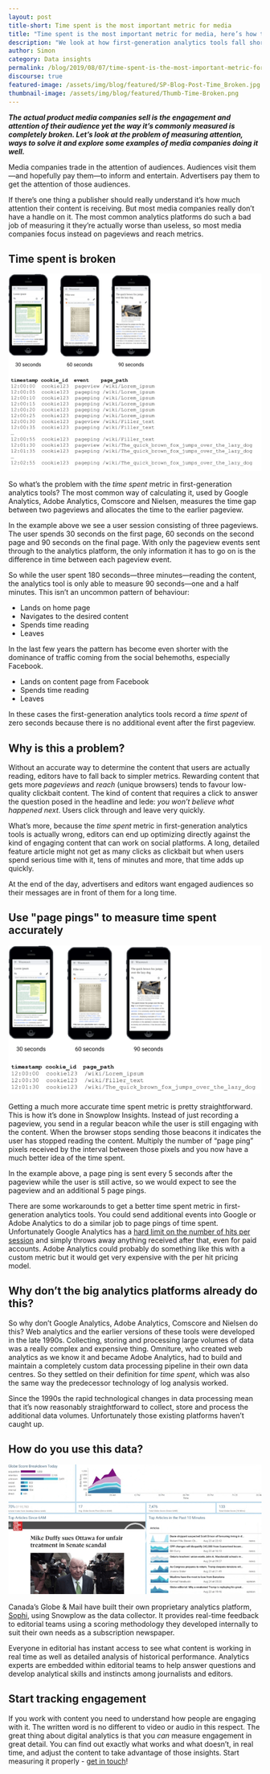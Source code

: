```yaml
---
layout: post
title-short: Time spent is the most important metric for media
title: "Time spent is the most important metric for media, here’s how to get it right"
description: "We look at how first-generation analytics tools fall short of accurately measuring the time spent metric and how Snowplow Insights gets it right."
author: Simon
category: Data insights
permalink: /blog/2019/08/07/time-spent-is-the-most-important-metric-for-media/
discourse: true
featured-image: /assets/img/blog/featured/SP-Blog-Post-Time_Broken.jpg
thumbnail-image: /assets/img/blog/featured/Thumb-Time-Broken.png
---
```


**_The actual product media companies sell is the engagement and attention of their audience yet the way it’s commonly measured is completely broken. Let’s look at the problem of measuring attention, ways to solve it and explore some examples of media companies doing it well._**

Media companies trade in the attention of audiences. Audiences visit them—and hopefully pay them—to inform and entertain. Advertisers pay them to get the attention of those audiences.

If there’s one thing a publisher should really understand it’s how much attention their content is receiving. But most media companies really don’t have a handle on it. The most common analytics platforms do such a bad job of measuring it they’re actually worse than useless, so most media companies focus instead on pageviews and reach metrics.


## Time spent is broken

![Time Spent][time-spent]

So what’s the problem with the _time spent_ metric in first-generation analytics tools? The most common way of calculating it, used by Google Analytics, Adobe Analytics, Comscore and Nielsen, measures the time gap between two pageviews and allocates the time to the earlier pageview.

In the example above we see a user session consisting of three pageviews. The user spends 30 seconds on the first page, 60 seconds on the second page and 90 seconds on the final page. With only the pageview events sent through to the analytics platform, the only information it has to go on is the difference in time between each pageview event.

So while the user spent 180 seconds—three minutes—reading the content, the analytics tool is only able to measure 90 seconds—one and a half minutes. This isn’t an uncommon pattern of behaviour:



*   Lands on home page
*   Navigates to the desired content
*   Spends time reading
*   Leaves

In the last few years the pattern has become even shorter with the dominance of traffic coming from the social behemoths, especially Facebook.



*   Lands on content page from Facebook
*   Spends time reading
*   Leaves

In these cases the first-generation analytics tools record a _time spent_ of zero seconds because there is no additional event after the first pageview.


## Why is this a problem?

Without an accurate way to determine the content that users are actually reading, editors have to fall back to simpler metrics. Rewarding content that gets more _pageviews_ and _reach_ (unique browsers) tends to favour low-quality clickbait content. The kind of content that requires a click to answer the question posed in the headline and lede: _you won’t believe what happened next_. Users click through and leave very quickly.

What’s more, because the _time spent_ metric in first-generation analytics tools is actually wrong, editors can end up optimizing directly against the kind of engaging content that can work on social platforms. A long, detailed feature article might not get as many clicks as clickbait but when users spend serious time with it, tens of minutes and more, that time adds up quickly.

At the end of the day, advertisers and editors want engaged audiences so their messages are in front of them for a long time.


## Use "page pings" to measure time spent accurately


![Page Ping][page-ping]

Getting a much more accurate time spent metric is pretty straightforward. This is how it’s done in Snowplow Insights. Instead of just recording a pageview, you send in a regular beacon while the user is still engaging with the content. When the browser stops sending those beacons it indicates the user has stopped reading the content. Multiply the number of “page ping” pixels received by the interval between those pixels and you now have a much better idea of the time spent.

In the example above, a page ping is sent every 5 seconds after the pageview while the user is still active, so we would expect to see the pageview and an additional 5 page pings.

There are some workarounds to get a better time spent metric in first-generation analytics tools. You could send additional events into Google or Adobe Analytics to do a similar job to page pings of time spent. Unfortunately Google Analytics has a [hard limit on the number of hits per session](https://developers.google.com/analytics/devguides/collection/analyticsjs/limits-quotas#universal_properties) and simply throws away anything received after that, even for paid accounts. Adobe Analytics could probably do something like this with a custom metric but it would get very expensive with the per hit pricing model.


## Why don’t the big analytics platforms already do this?

So why don’t Google Analytics, Adobe Analytics, Comscore and Nielsen do this? Web analytics and the earlier versions of these tools were developed in the late 1990s. Collecting, storing and processing large volumes of data was a really complex and expensive thing. Omniture, who created web analytics as we know it and became Adobe Analytics, had to build and maintain a completely custom data processing pipeline in their own data centres. So they settled on their definition for _time spent_, which was also the same way the predecessor technology of log analysis worked.

Since the 1990s the rapid technological changes in data processing mean that it’s now reasonably straightforward to collect, store and process the additional data volumes. Unfortunately those existing platforms haven’t caught up.


## How do you use this data?


![See Data][see-data]





Canada’s Globe & Mail have built their own proprietary analytics platform, [Sophi](https://sophi.io/), using Snowplow as the data collector. It provides real-time feedback to editorial teams using a scoring methodology they developed internally to suit their own needs as a subscription newspaper.

Everyone in editorial has instant access to see what content is working in real time as well as detailed analysis of historical performance. Analytics experts are embedded within editorial teams to help answer questions and develop analytical skills and instincts among journalists and editors.


## Start tracking engagement

If you work with content you need to understand how people are engaging with it. The written word is no different to video or audio in this respect. The great thing about digital analytics is that you _can_ measure engagement in great detail. You can find out exactly what works and what doesn’t, in real time, and adjust the content to take advantage of those insights. Start measuring it properly - [get in touch](https://snowplowanalytics.com/request-demo/)!






[page-ping]: /assets/img/blog/2019/08/time-spent/page-ping.png
[see-data]: /assets/img/blog/2019/08/time-spent/see-data.png
[time-spent]: /assets/img/blog/2019/08/time-spent/time-spent.png